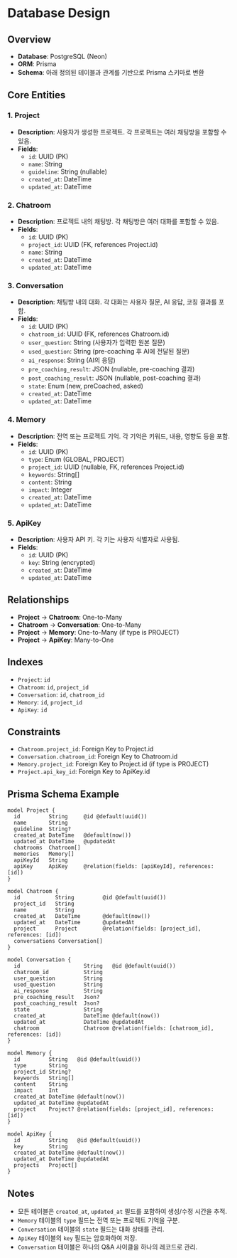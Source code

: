 # Database Design

## Overview
- **Database**: PostgreSQL (Neon)
- **ORM**: Prisma
- **Schema**: 아래 정의된 테이블과 관계를 기반으로 Prisma 스키마로 변환

## Core Entities

### 1. Project
- **Description**: 사용자가 생성한 프로젝트. 각 프로젝트는 여러 채팅방을 포함할 수 있음.
- **Fields**:
  - `id`: UUID (PK)
  - `name`: String
  - `guideline`: String (nullable)
  - `created_at`: DateTime
  - `updated_at`: DateTime

### 2. Chatroom
- **Description**: 프로젝트 내의 채팅방. 각 채팅방은 여러 대화를 포함할 수 있음.
- **Fields**:
  - `id`: UUID (PK)
  - `project_id`: UUID (FK, references Project.id)
  - `name`: String
  - `created_at`: DateTime
  - `updated_at`: DateTime

### 3. Conversation
- **Description**: 채팅방 내의 대화. 각 대화는 사용자 질문, AI 응답, 코칭 결과를 포함.
- **Fields**:
  - `id`: UUID (PK)
  - `chatroom_id`: UUID (FK, references Chatroom.id)
  - `user_question`: String (사용자가 입력한 원본 질문)
  - `used_question`: String (pre-coaching 후 AI에 전달된 질문)
  - `ai_response`: String (AI의 응답)
  - `pre_coaching_result`: JSON (nullable, pre-coaching 결과)
  - `post_coaching_result`: JSON (nullable, post-coaching 결과)
  - `state`: Enum (new, preCoached, asked)
  - `created_at`: DateTime
  - `updated_at`: DateTime

### 4. Memory
- **Description**: 전역 또는 프로젝트 기억. 각 기억은 키워드, 내용, 영향도 등을 포함.
- **Fields**:
  - `id`: UUID (PK)
  - `type`: Enum (GLOBAL, PROJECT)
  - `project_id`: UUID (nullable, FK, references Project.id)
  - `keywords`: String[]
  - `content`: String
  - `impact`: Integer
  - `created_at`: DateTime
  - `updated_at`: DateTime

### 5. ApiKey
- **Description**: 사용자 API 키. 각 키는 사용자 식별자로 사용됨.
- **Fields**:
  - `id`: UUID (PK)
  - `key`: String (encrypted)
  - `created_at`: DateTime
  - `updated_at`: DateTime

## Relationships
- **Project** → **Chatroom**: One-to-Many
- **Chatroom** → **Conversation**: One-to-Many
- **Project** → **Memory**: One-to-Many (if type is PROJECT)
- **Project** → **ApiKey**: Many-to-One

## Indexes
- `Project`: `id`
- `Chatroom`: `id`, `project_id`
- `Conversation`: `id`, `chatroom_id`
- `Memory`: `id`, `project_id`
- `ApiKey`: `id`

## Constraints
- `Chatroom.project_id`: Foreign Key to Project.id
- `Conversation.chatroom_id`: Foreign Key to Chatroom.id
- `Memory.project_id`: Foreign Key to Project.id (if type is PROJECT)
- `Project.api_key_id`: Foreign Key to ApiKey.id

## Prisma Schema Example
```prisma
model Project {
  id         String     @id @default(uuid())
  name       String
  guideline  String?
  created_at DateTime   @default(now())
  updated_at DateTime   @updatedAt
  chatrooms  Chatroom[]
  memories   Memory[]
  apiKeyId   String
  apiKey     ApiKey     @relation(fields: [apiKeyId], references: [id])
}

model Chatroom {
  id           String         @id @default(uuid())
  project_id   String
  name         String
  created_at   DateTime       @default(now())
  updated_at   DateTime       @updatedAt
  project      Project        @relation(fields: [project_id], references: [id])
  conversations Conversation[]
}

model Conversation {
  id                    String   @id @default(uuid())
  chatroom_id           String
  user_question         String
  used_question         String
  ai_response           String
  pre_coaching_result   Json?
  post_coaching_result  Json?
  state                 String
  created_at            DateTime @default(now())
  updated_at            DateTime @updatedAt
  chatroom              Chatroom @relation(fields: [chatroom_id], references: [id])
}

model Memory {
  id         String   @id @default(uuid())
  type       String
  project_id String?
  keywords   String[]
  content    String
  impact     Int
  created_at DateTime @default(now())
  updated_at DateTime @updatedAt
  project    Project? @relation(fields: [project_id], references: [id])
}

model ApiKey {
  id         String   @id @default(uuid())
  key        String
  created_at DateTime @default(now())
  updated_at DateTime @updatedAt
  projects   Project[]
}
```

## Notes
- 모든 테이블은 `created_at`, `updated_at` 필드를 포함하여 생성/수정 시간을 추적.
- `Memory` 테이블의 `type` 필드는 전역 또는 프로젝트 기억을 구분.
- `Conversation` 테이블의 `state` 필드는 대화 상태를 관리.
- `ApiKey` 테이블의 `key` 필드는 암호화하여 저장.
- `Conversation` 테이블은 하나의 Q&A 사이클을 하나의 레코드로 관리.